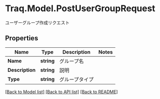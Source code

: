 # Traq.Model.PostUserGroupRequest
ユーザーグループ作成リクエスト

## Properties

Name | Type | Description | Notes
------------ | ------------- | ------------- | -------------
**Name** | **string** | グループ名 | 
**Description** | **string** | 説明 | 
**Type** | **string** | グループタイプ | 

[[Back to Model list]](../README.md#documentation-for-models) [[Back to API list]](../README.md#documentation-for-api-endpoints) [[Back to README]](../README.md)


